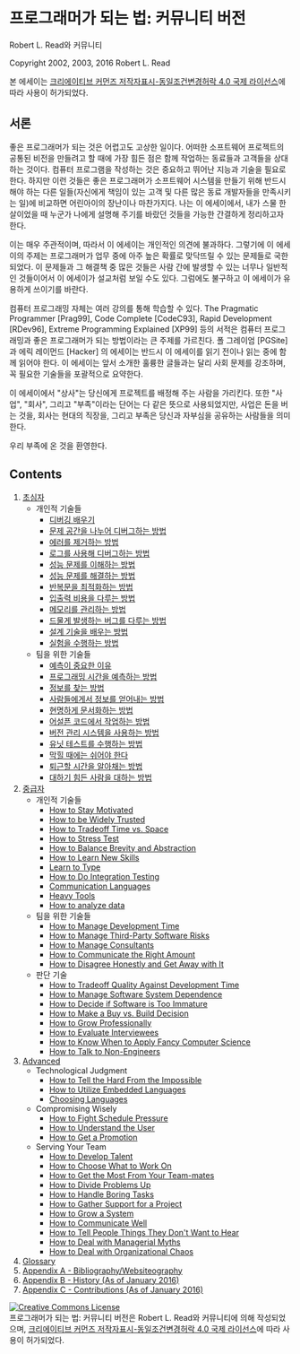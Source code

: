# 프로그래머가 되는 법: 커뮤니티 버전
[//]: # (Version:1.0.0)
Robert L. Read와 커뮤니티

Copyright 2002, 2003, 2016 Robert L. Read

본 에세이는 [크리에이티브 커먼즈 저작자표시-동일조건변경허락 4.0 국제 라이선스](http://creativecommons.org/licenses/by-sa/4.0/)에 따라 사용이 허가되었다.

## 서론
좋은 프로그래머가 되는 것은 어렵고도 고상한 일이다. 어떠한 소프트웨어 프로젝트의 공통된 비전을 만들려고 할 때에 가장 힘든 점은 함께 작업하는 동료들과 고객들을 상대하는 것이다. 컴퓨터 프로그램을 작성하는 것은 중요하고 뛰어난 지능과 기술을 필요로 한다. 하지만 이런 것들은 좋은 프로그래머가 소프트웨어 시스템을 만들기 위해 반드시 해야 하는 다른 일들(자신에게 책임이 있는 고객 및 다른 많은 동료 개발자들을 만족시키는 일)에 비교하면 어린아이의 장난이나 마찬가지다. 나는 이 에세이에서, 내가 스물 한 살이었을 때 누군가 나에게 설명해 주기를 바랐던 것들을 가능한 간결하게 정리하고자 한다.

이는 매우 주관적이며, 따라서 이 에세이는 개인적인 의견에 불과하다. 그렇기에 이 에세이의 주제는 프로그래머가 업무 중에 아주 높은 확률로 맞닥뜨릴 수 있는 문제들로 국한되었다. 이 문제들과 그 해결책 중 많은 것들은 사람 간에 발생할 수 있는 너무나 일반적인 것들이어서 이 에세이가 설교처럼 보일 수도 있다. 그럼에도 불구하고 이 에세이가 유용하게 쓰이기를 바란다.

컴퓨터 프로그래밍 자체는 여러 강의를 통해 학습할 수 있다. The Pragmatic Programmer [Prag99], Code Complete [CodeC93], Rapid Development [RDev96], Extreme Programming Explained [XP99] 등의 서적은 컴퓨터 프로그래밍과 좋은 프로그래머가 되는 방법이라는 큰 주제를 가르친다. 폴 그레이엄 [PGSite] 과 에릭 레이먼드 [Hacker] 의 에세이는 반드시 이 에세이를 읽기 전이나 읽는 중에 함께 읽어야 한다. 이 에세이는 앞서 소개한 훌륭한 글들과는 달리 사회 문제를 강조하며, 꼭 필요한 기술들을 포괄적으로 요약한다.

이 에세이에서 "상사"는 당신에게 프로젝트를 배정해 주는 사람을 가리킨다. 또한 "사업", "회사", 그리고 "부족"이라는 단어는 다 같은 뜻으로 사용되었지만, 사업은 돈을 버는 것을, 회사는 현대의 직장을, 그리고 부족은 당신과 자부심을 공유하는 사람들을 의미한다.

우리 부족에 온 것을 환영한다.

## Contents

1. [초심자](1-Beginner)
	- 개인적 기술들
		- [디버깅 배우기](1-Beginner/Personal-Skills/01-Learn-To-Debug.md)
		- [문제 공간을 나누어 디버그하는 방법](1-Beginner/Personal-Skills/02-How-to-Debug-by-Splitting-the-Problem-Space.md)
		- [에러를 제거하는 방법](1-Beginner/Personal-Skills/03-How-to-Remove-an-Error.md)
		- [로그를 사용해 디버그하는 방법](1-Beginner/Personal-Skills/04-How-to-Debug-Using-a-Log.md)
		- [성능 문제를 이해하는 방법](1-Beginner/Personal-Skills/05-How-to-Understand-Performance-Problems.md)
		- [성능 문제를 해결하는 방법](1-Beginner/Personal-Skills/06-How-to-Fix-Performance-Problems.md)
		- [반복문을 최적화하는 방법](1-Beginner/Personal-Skills/07-How-to-Optimize-Loops.md)
		- [입출력 비용을 다루는 방법](1-Beginner/Personal-Skills/08-How-to-Deal-with-IO-Expense.md)
		- [메모리를 관리하는 방법](1-Beginner/Personal-Skills/09-How-to-Manage-Memory.md)
		- [드물게 발생하는 버그를 다루는 방법](1-Beginner/Personal-Skills/10-How-to-Deal-with-Intermittent-Bugs.md)
		- [설계 기술을 배우는 방법](1-Beginner/Personal-Skills/11-How-to-Learn-Design-Skills.md)
		- [실험을 수행하는 방법](1-Beginner/Personal-Skills/12-How-to-Conduct-Experiments.md)
	- 팀을 위한 기술들
		- [예측이 중요한 이유](1-Beginner/Team-Skills/01-Why-Estimation-is-Important.md)
		- [프로그래밍 시간을 예측하는 방법](1-Beginner/Team-Skills/02-How-to-Estimate-Programming-Time.md)
		- [정보를 찾는 방법](1-Beginner/Team-Skills/03-How-to-Find-Out-Information.md)
		- [사람들에게서 정보를 얻어내는 방법](1-Beginner/Team-Skills/04-How-to-Utilize-People-as-Information-Sources.md)
		- [현명하게 문서화하는 방법](1-Beginner/Team-Skills/05-How-to-Document-Wisely.md)
		- [어설픈 코드에서 작업하는 방법](1-Beginner/Team-Skills/06-How-to-Work-with-Poor-Code.md)
		- [버전 관리 시스템을 사용하는 방법](1-Beginner/Team-Skills/07-How-to-Use-Source-Code-Control.md)
		- [유닛 테스트를 수행하는 방법](1-Beginner/Team-Skills/08-How-to-Unit-Test.md)
		- [막힐 때에는 쉬어야 한다](1-Beginner/Team-Skills/09-Take-Breaks-when-Stumped.md)
		- [퇴근할 시간을 알아채는 방법](1-Beginner/Team-Skills/10-How-to-Recognize-When-to-Go-Home.md)
		- [대하기 힘든 사람을 대하는 방법](1-Beginner/Team-Skills/11-How-to-Deal-with-Difficult-People.md)
2. [중급자](2-Intermediate)
	- 개인적 기술들
		- [How to Stay Motivated](2-Intermediate/Personal-Skills/01-How-to-Stay-Motivated.md)
		- [How to be Widely Trusted](2-Intermediate/Personal-Skills/02-How-to-be-Widely-Trusted.md)
		- [How to Tradeoff Time vs. Space](2-Intermediate/Personal-Skills/03-How-to-Tradeoff-Time-vs-Space.md)
		- [How to Stress Test](2-Intermediate/Personal-Skills/04-How-to-Stress-Test.md)
		- [How to Balance Brevity and Abstraction](2-Intermediate/Personal-Skills/05-How-to-Balance-Brevity-and-Abstraction.md)
		- [How to Learn New Skills](2-Intermediate/Personal-Skills/06-How-to-Learn-New-Skills.md)
		- [Learn to Type](2-Intermediate/Personal-Skills/07-Learn-to-Type.md)
		- [How to Do Integration Testing](2-Intermediate/Personal-Skills/08-How-to-Do-Integration-Testing.md)
		- [Communication Languages](2-Intermediate/Personal-Skills/09-Communication-Languages.md)
		- [Heavy Tools](2-Intermediate/Personal-Skills/10-Heavy-Tools.md)
		- [How to analyze data](2-Intermediate/Personal-Skills/11-How-to-analyze-data.md)
	- 팀을 위한 기술들
		- [How to Manage Development Time](2-Intermediate/Team-Skills/01-How-to-Manage-Development-Time.md)
		- [How to Manage Third-Party Software Risks](2-Intermediate/Team-Skills/02-How-to-Manage-Third-Party-Software-Risks.md)
		- [How to Manage Consultants](2-Intermediate/Team-Skills/03-How-to-Manage-Consultants.md)
		- [How to Communicate the Right Amount](2-Intermediate/Team-Skills/04-How-to-Communicate-the-Right-Amount.md)
		- [How to Disagree Honestly and Get Away with It](2-Intermediate/Team-Skills/05-How-to-Disagree-Honestly-and-Get-Away-with-It.md)
	- 판단 기술
		- [How to Tradeoff Quality Against Development Time](2-Intermediate/Judgment/01-How-to-Tradeoff-Quality-Against-Development-Time.md)
		- [How to Manage Software System Dependence](2-Intermediate/Judgment/02-How-to-Manage-Software-System-Dependence.md)
		- [How to Decide if Software is Too Immature](2-Intermediate/Judgment/03-How-to-Decide-if-Software-is-Too-Immature.md)
		- [How to Make a Buy vs. Build Decision](2-Intermediate/Judgment/04-How-to-Make-a-Buy-vs-Build-Decision.md)
		- [How to Grow Professionally](2-Intermediate/Judgment/05-How-to-Grow-Professionally.md)
		- [How to Evaluate Interviewees](2-Intermediate/Judgment/06-How-to-Evaluate-Interviewees.md)
		- [How to Know When to Apply Fancy Computer Science](2-Intermediate/Judgment/07-How-to-Know-When-to-Apply-Fancy-Computer-Science.md)
		- [How to Talk to Non-Engineers](2-Intermediate/Judgment/08-How-to-Talk-to-Non-Engineers.md)
3. [Advanced](3-Advanced)
	- Technological Judgment
		- [How to Tell the Hard From the Impossible](3-Advanced/Technical-Judgment/01-How-to-Tell-the-Hard-From-the-Impossible.md)
		- [How to Utilize Embedded Languages](3-Advanced/Technical-Judgment/02-How-to-Utilize-Embedded-Languages.md)
		- [Choosing Languages](3-Advanced/Technical-Judgment/03-Choosing-Languages.md)
	- Compromising Wisely
		- [How to Fight Schedule Pressure](3-Advanced/Compromising-Wisely/01-How-to-Fight-Schedule-Pressure.md)
		- [How to Understand the User](3-Advanced/Compromising-Wisely/02-How-to-Understand-the-User.md)
		- [How to Get a Promotion](3-Advanced/Compromising-Wisely/03-How-to-Get-a-Promotion.md)
	- Serving Your Team
		- [How to Develop Talent](3-Advanced/Serving-Your-Team/01-How-to-Develop-Talent.md)
		- [How to Choose What to Work On](3-Advanced/Serving-Your-Team/02-How-to-Choose-What-to-Work-On.md)
		- [How to Get the Most From Your Team-mates](3-Advanced/Serving-Your-Team/03-How-to-Get-the-Most-From-Your-Teammates.md)
		- [How to Divide Problems Up](3-Advanced/Serving-Your-Team/04-How-to-Divide-Problems-Up.md)
		- [How to Handle Boring Tasks](3-Advanced/Serving-Your-Team/05-How-to-Handle-Boring-Tasks.md)
		- [How to Gather Support for a Project](3-Advanced/Serving-Your-Team/06-How-to-Gather-Support-for-a-Project.md)
		- [How to Grow a System](3-Advanced/Serving-Your-Team/07-How-to-Grow-a-System.md)
		- [How to Communicate Well](3-Advanced/Serving-Your-Team/08-How-to-Communicate-Well.md)
		- [How to Tell People Things They Don't Want to Hear](3-Advanced/Serving-Your-Team/09-How-to-Tell-People-Things-They-Dont-Want-to-Hear.md)
		- [How to Deal with Managerial Myths](3-Advanced/Serving-Your-Team/10-How-to-Deal-with-Managerial-Myths.md)
		- [How to Deal with Organizational Chaos](3-Advanced/Serving-Your-Team/11-How-to-Deal-with-Organizational-Chaos.md)
4. [Glossary](GLOSSARY.md)
5. [Appendix A - Bibliography/Websiteography](5-Bibliography.md)
6. [Appendix B - History (As of January 2016)](6-History.md)
6. [Appendix C - Contributions (As of January 2016)](7-Contributions.md)


<a rel="license" href="http://creativecommons.org/licenses/by-sa/4.0/"><img alt="Creative Commons License" style="border-width:0" src="https://i.creativecommons.org/l/by-sa/4.0/88x31.png" /></a><br /><span xmlns:dct="http://purl.org/dc/terms/" href="http://purl.org/dc/dcmitype/Text" property="dct:title" rel="dct:type">프로그래머가 되는 법: 커뮤니티 버전</span>은 <span xmlns:cc="http://creativecommons.org/ns#" property="cc:attributionName">Robert L. Read와 커뮤니티</span>에 의해 작성되었으며, <a rel="license" href="http://creativecommons.org/licenses/by-sa/4.0/">크리에이티브 커먼즈 저작자표시-동일조건변경허락 4.0 국제 라이선스</a>에 따라 사용이 허가되었다.
